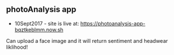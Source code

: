## photoAnalysis app

* 10Sept2017 - site is live at:
https://photoanalysis-app-bqztkeblmm.now.sh

Can upload a face image and it will return sentiment and headwear liklihood!
